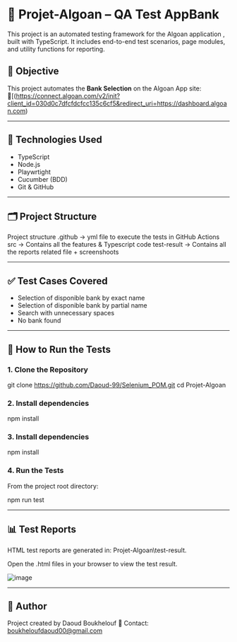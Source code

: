 #  🚀 Projet-Algoan – QA Test AppBank

This project is an automated testing framework for the Algoan application , built with TypeScript. It includes end-to-end test scenarios, page modules, and utility functions for reporting.

## 📌 Objective

This project automates the **Bank Selection** on the Algoan App site:  
🔗[(https://connect.algoan.com/v2/init?client_id=030d0c7dfcfdcfcc135c6cf5&redirect_uri=https://dashboard.algoan.com)

---

## 🧰 Technologies Used

- TypeScript
- Node.js 
- Playwrtight 
- Cucumber (BDD)
- Git & GitHub

---

## 🗂️ Project Structure

Project structure
.github -> yml file to execute the tests in GitHub Actions
src -> Contains all the features & Typescript code
test-result -> Contains all the reports related file + screenshoots


---

## ✅ Test Cases Covered

- Selection of disponible bank by exact name
- Selection of disponible bank by partial name 
- Search with unnecessary spaces
- No bank found 

---

## 🚀 How to Run the Tests

### 1. Clone the Repository

git clone https://github.com/Daoud-99/Selenium_POM.git
cd Projet-Algoan

### 2. Install dependencies
npm install

### 3. Install dependencies
npm install

### 4. Run the Tests

From the project root directory:

npm run test

---
## 📊 Test Reports

HTML test reports are generated in: Projet-Algoan\test-result.

Open the .html files in your browser to view the test result.

![image](https://github.com/user-attachments/assets/664f952f-a7fa-40d7-9ada-08a89bffadd1)





---
## 🙌 Author
Project created by Daoud Boukhelouf
📧 Contact: boukheloufdaoud00@gmail.com

















